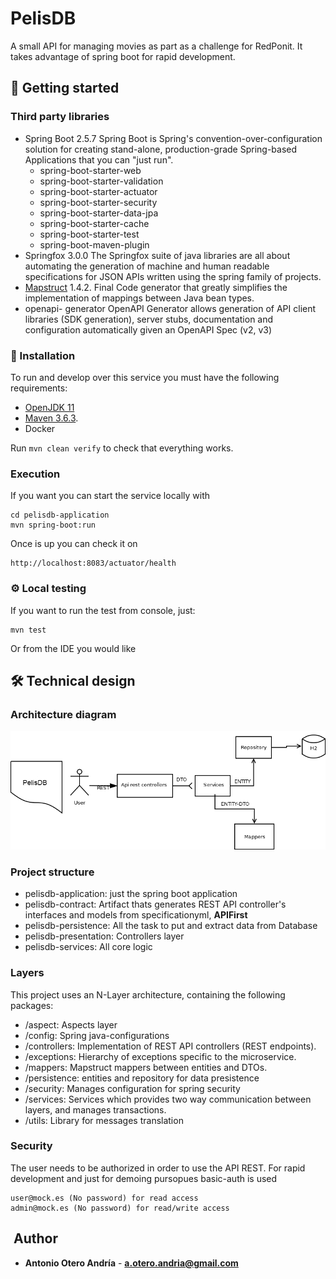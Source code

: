 # PelisDB

A small API for managing movies as part as a challenge for RedPonit. It takes advantage of spring boot for rapid development.

##  🚀 Getting started

### Third party libraries
- Spring Boot 2.5.7
  Spring Boot is Spring's convention-over-configuration solution for creating stand-alone, production-grade Spring-based Applications that you can "just run".
    - spring-boot-starter-web
    - spring-boot-starter-validation
    - spring-boot-starter-actuator
    - spring-boot-starter-security
    - spring-boot-starter-data-jpa
    - spring-boot-starter-cache
    - spring-boot-starter-test
    - spring-boot-maven-plugin
- Springfox 3.0.0
  The Springfox suite of java libraries are all about automating the generation of machine and human readable specifications for JSON APIs written using the spring family of projects.
- [Mapstruct](https://mapstruct.org/) 1.4.2.
  Final Code generator that greatly simplifies the implementation of mappings between Java bean types.
- openapi- generator
  OpenAPI Generator allows generation of API client libraries (SDK generation), server stubs, documentation and configuration automatically given an OpenAPI Spec (v2, v3)

### 🔧 Installation

To run and develop over this service you must have the following requirements:
- [OpenJDK 11](https://adoptopenjdk.net/installation.html#installers)
- [Maven 3.6.3](https://archive.apache.org/dist/maven/maven-3/3.6.3/binaries/).
- Docker

Run `mvn clean verify` to check that everything works.

### Execution

If you want you can start the service locally with
```
cd pelisdb-application
mvn spring-boot:run
```
Once is up you can check it on
```
http://localhost:8083/actuator/health
```

### ⚙️ Local testing
If you want to run the test from console, just:
```
mvn test
```
Or from the IDE you would like

## 🛠 Technical design
### Architecture diagram
![Arquitecture](assets/pelisdb_Arq.png)
### Project structure
- pelisdb-application: just the spring boot application
- pelisdb-contract: Artifact thats generates REST API controller's interfaces and models from specificationyml, **APIFirst**
- pelisdb-persistence: All the task to put and extract data from Database
- pelisdb-presentation: Controllers layer
- pelisdb-services: All core logic

### Layers

This project uses an N-Layer architecture, containing the following packages:

- /aspect: Aspects layer
- /config: Spring java-configurations
- /controllers: Implementation of REST API controllers (REST endpoints).
- /exceptions: Hierarchy of exceptions specific to the microservice.
- /mappers: Mapstruct mappers between entities and DTOs.
- /persistence: entities and repository for data presistence
- /security: Manages configuration for spring security
- /services: Services which provides two way communication between layers, and manages transactions.
- /utils: Library for messages translation

### Security
The user needs to be authorized in order to use the API REST.
For rapid development and just for demoing pursopues basic-auth is used
```
user@mock.es (No password) for read access 
admin@mock.es (No password) for read/write access
```

## ️ Author

* **Antonio Otero Andría** - **a.otero.andria@gmail.com**


